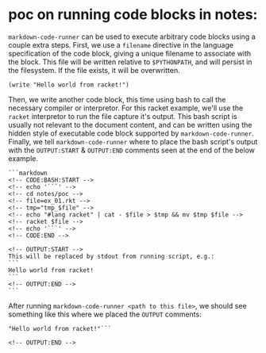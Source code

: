 poc on running code blocks in notes:
============================================================

`markdown-code-runner` can be used to execute arbitrary code blocks using a couple extra steps.
First, we use a `filename` directive in the language specification of the code block, giving a unique filename to associate with the block.
This file will be written relative to `$PYTHONPATH`, and will persist in the filesystem.
If the file exists, it will be overwritten.

```racket markdown-code-runner filename=notes/poc/ex_01.rkt
(write "Hello world from racket!")
```

Then, we write another code block, this time using bash to call the necessary compiler or interpretor.
For this racket example, we'll use the `racket` interpretor to run the file capture it's output.
This bash script is usually not relevant to the document content, and can be written using the hidden style of executable code block supported by `markdown-code-runner`.
Finally, we tell `markdown-code-runner` where to place the bash script's output with the `OUTPUT:START` & `OUTPUT:END` comments seen at the end of the below example.

<!-- CODE:SKIP -->
````
```markdown
<!-- CODE:BASH:START -->
<!-- echo '```' -->
<!-- cd notes/poc -->
<!-- file=ex_01.rkt -->
<!-- tmp="tmp_$file" -->
<!-- echo "#lang racket" | cat - $file > $tmp && mv $tmp $file -->
<!-- racket $file -->
<!-- echo '```' -->
<!-- CODE:END -->

<!-- OUTPUT:START -->
This will be replaced by stdout from running script, e.g.:
```
Hello world from racket!
```
<!-- OUTPUT:END -->
```
````

<!-- CODE:BASH:START -->
<!-- echo '```' -->
<!-- cd notes/poc -->
<!-- file=ex_01.rkt -->
<!-- tmp="tmp_$file" -->
<!-- echo "#lang racket" | cat - $file > $tmp && mv $tmp $file -->
<!-- racket $file -->
<!-- echo '```' -->
<!-- CODE:END -->

After running `markdown-code-runner <path to this file>`, we should see something like this where we placed the `OUTPUT` comments:

<!-- OUTPUT:START -->
<!-- ⚠️ This content is auto-generated by `markdown-code-runner`. -->
```
"Hello world from racket!"```

<!-- OUTPUT:END -->
